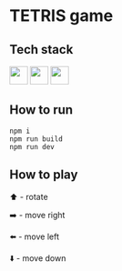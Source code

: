 # TETRIS game

## Tech stack
<a href="https://developer.mozilla.org/en-US/docs/Web/JavaScript"><img height="32" width="32" src="https://cdn.simpleicons.org/javascript" /></a>
<a href="https://www.w3.org/Style/CSS/Overview.en.html"><img height="32" width="32" src="https://cdn.simpleicons.org/css3" /></a>
<a href="https://webpack.js.org/"><img height="32" width="32" src="https://cdn.simpleicons.org/webpack" /></a>

## How to run
```
npm i
npm run build
npm run dev
```

## How to play
⬆️ - rotate

➡️ - move right

⬅️ - move left

⬇️ - move down
